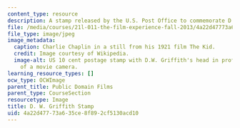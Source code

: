 ```yaml
---
content_type: resource
description: A stamp released by the U.S. Post Office to commemorate D. W. Griffith.
file: /media/courses/21l-011-the-film-experience-fall-2013/4a22d47773a635ce8f892cf5130acd10_stamp10c.jpg
file_type: image/jpeg
image_metadata:
  caption: Charlie Chaplin in a still from his 1921 film The Kid.
  credit: Image courtesy of Wikipedia.
  image-alt: US 10 cent postage stamp with D.W. Griffith's head in profile and a drawing
    of a movie camera.
learning_resource_types: []
ocw_type: OCWImage
parent_title: Public Domain Films
parent_type: CourseSection
resourcetype: Image
title: D. W. Griffith Stamp
uid: 4a22d477-73a6-35ce-8f89-2cf5130acd10
---
```

